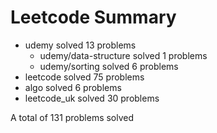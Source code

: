 # Leetcode Summary

- udemy solved 13 problems
  - udemy/data-structure solved 1 problems
  - udemy/sorting solved 6 problems
- leetcode solved 75 problems
- algo solved 6 problems
- leetcode_uk solved 30 problems

A total of 131 problems solved
